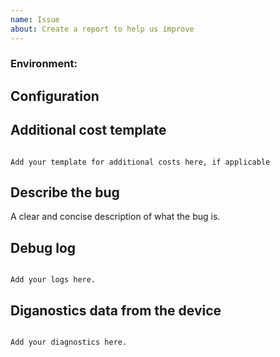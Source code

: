 ```yaml
---
name: Issue
about: Create a report to help us improve
---
```


<!--

Before you open a new issue, search through the existing issues to see if others have had the same problem.

Issues not containing the minimum requirements will be closed:

- Issues without a description (using the header is not good enough) will be closed.
- Issues without debug logging will be closed.
- Issues without configuration will be closed.
- Issues without diagnostics attached will be closed.

-->

### Environment:
<!--

Example:
- Home Assistant version: 2021.10.1
- Energidatastyrelsen version: 0.2.0
- Operation system: HAOS

-->

## Configuration
<!--

Example:
- Country: Denmark
- Region: West of the great belt
- Show in cents: Yes/No
- Number of decimals

-->

## Additional cost template
<!-- Add your template for additional costs here, if you use such -->
```text

Add your template for additional costs here, if applicable

```

## Describe the bug
A clear and concise description of what the bug is.


## Debug log

<!--

To enable debug logs check this https://www.home-assistant.io/components/logger/
For Energidataservice, use this in your configuration.yaml:

logger:
  default: warning
  logs:
    custom_components.energidataservice: debug

-->

```text

Add your logs here.

```

## Diganostics data from the device

<!--

IMPORTANT!! Download the diagnostics BEFORE ANY RELOAD OR RESTART!
------------------------------------------------------------------

Go to Settings > Integrations > Energi Data Service > 'The device with the problem'
Click 'Download Diagnostics' and attach or paste the file

Personal info and API keys have been redacted automatically.

-->

```text

Add your diagnostics here.

```